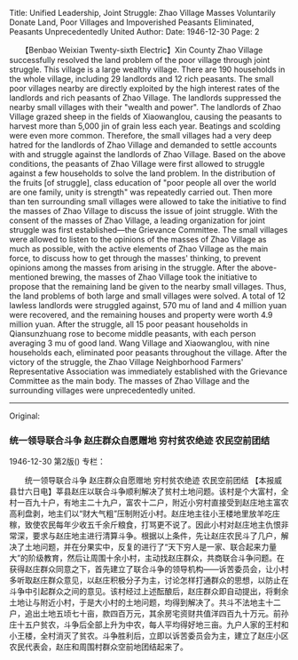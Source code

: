 Title: Unified Leadership, Joint Struggle: Zhao Village Masses Voluntarily Donate Land, Poor Villages and Impoverished Peasants Eliminated, Peasants Unprecedentedly United
Author:
Date: 1946-12-30
Page: 2

　　【Benbao Weixian Twenty-sixth Electric】Xin County Zhao Village successfully resolved the land problem of the poor village through joint struggle. This village is a large wealthy village. There are 190 households in the whole village, including 29 landlords and 12 rich peasants. The small poor villages nearby are directly exploited by the high interest rates of the landlords and rich peasants of Zhao Village. The landlords suppressed the nearby small villages with their "wealth and power". The landlords of Zhao Village grazed sheep in the fields of Xiaowanglou, causing the peasants to harvest more than 5,000 jin of grain less each year. Beatings and scolding were even more common. Therefore, the small villages had a very deep hatred for the landlords of Zhao Village and demanded to settle accounts with and struggle against the landlords of Zhao Village. Based on the above conditions, the peasants of Zhao Village were first allowed to struggle against a few households to solve the land problem. In the distribution of the fruits [of struggle], class education of "poor people all over the world are one family, unity is strength" was repeatedly carried out. Then more than ten surrounding small villages were allowed to take the initiative to find the masses of Zhao Village to discuss the issue of joint struggle. With the consent of the masses of Zhao Village, a leading organization for joint struggle was first established—the Grievance Committee. The small villages were allowed to listen to the opinions of the masses of Zhao Village as much as possible, with the active elements of Zhao Village as the main force, to discuss how to get through the masses' thinking, to prevent opinions among the masses from arising in the struggle. After the above-mentioned brewing, the masses of Zhao Village took the initiative to propose that the remaining land be given to the nearby small villages. Thus, the land problems of both large and small villages were solved. A total of 12 lawless landlords were struggled against, 570 mu of land and 4 million yuan were recovered, and the remaining houses and property were worth 4.9 million yuan. After the struggle, all 15 poor peasant households in Qiansunzhuang rose to become middle peasants, with each person averaging 3 mu of good land. Wang Village and Xiaowanglou, with nine households each, eliminated poor peasants throughout the village. After the victory of the struggle, the Zhao Village Neighborhood Farmers' Representative Association was immediately established with the Grievance Committee as the main body. The masses of Zhao Village and the surrounding villages were unprecedentedly united.



<hr /> 

Original: 


### 统一领导联合斗争  赵庄群众自愿赠地  穷村贫农绝迹  农民空前团结

1946-12-30
第2版()
专栏：

　　统一领导联合斗争
    赵庄群众自愿赠地
    穷村贫农绝迹
    农民空前团结
    【本报威县廿六日电】莘县赵庄以联合斗争顺利解决了贫村土地问题。该村是个大富村，全村一百九十户，有地主二十九户，富农十二户，附近小穷村直接受到赵庄地主富农高利盘剥，地主们以“财大气粗”压制附近小村。赵庄地主往小王楼地里放羊吃庄稼，致使农民每年少收五千余斤粮食，打骂更不说了。因此小村对赵庄地主仇恨非常深，要求与赵庄地主进行清算斗争。根据以上条件，先让赵庄农民斗了几户，解决了土地问题，并在分果实中，反复的进行了“天下穷人是一家、联合起来力量大”的阶级教育，然后让周围十余小村，主动找赵庄群众，共商联合斗争问题。在获得赵庄群众同意之下，首先建立了联合斗争的领导机构——诉苦委员会，让小村多听取赵庄群众意见，以赵庄积极分子为主，讨论怎样打通群众的思想，以防止在斗争中引起群众之间的意见。该村经过上述酝酿后，赵庄群众即自动提出，将剩余土地让与附近小村，于是大小村的土地问题，均得到解决了。共斗不法地主十二户，追出土地五顷七十亩，款四百万元，其余房宅资财共值洋四百九十万元。前孙庄十五户贫农，斗争后全部上升为中农，每人平均得好地三亩。九户人家的王村和小王楼，全村消灭了贫农。斗争胜利后，立即以诉苦委员会为主，建立了赵庄小区农民代表会，赵庄和周围村群众空前地团结起来了。
